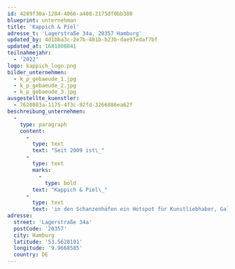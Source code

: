 ```yaml
---
id: 4289f30a-1284-4066-a408-2175df0bb380
blueprint: unternehman
title: 'Kappich & Piel'
adresse_t: 'Lagerstraße 34a, 20357 Hamburg'
updated_by: 4d1bba3c-2e7b-401b-b23b-dae97edaf7bf
updated_at: 1681808841
teilnahmejahr:
  - '2022'
logo: kappich_logo.png
bilder_unternehmen:
  - k_p_gebaeude_1.jpg
  - k_p_gebaeude_2.jpg
  - k_p_gebaeude_3.jpg
ausgestellte_kuenstler:
  - 7620883a-1175-4f3c-92fd-3266886ea62f
beschreibung_unternehmen:
  -
    type: paragraph
    content:
      -
        type: text
        text: "Seit 2009 ist\_"
      -
        type: text
        marks:
          -
            type: bold
        text: "Kappich & Piel\_"
      -
        type: text
        text: 'in den Schanzenhöfen ein Hotspot für Kunstliebhaber, Galeristen und Künstler. Das Team aus Tischlern, Vergoldern und Rahmenrestauratoren fertigt individuelle Rahmungen. Ebenso widmet man sich in der Werkstatt-Galerie dem Kunstverkauf. Geertje Foth ist geprüfte Gemälderestauratorin und arbeitet seit über 28 Jahren in ihrem Hamburger Atelier. Sie betreut private Sammlungen und berät beim Ankauf und Verkauf von Kunstwerken.'
adresse:
  street: 'Lagerstraße 34a'
  postCode: '20357'
  city: Hamburg
  latitude: '53.5628101'
  longitude: '9.9668585'
  country: DE
---
```

